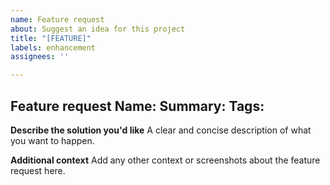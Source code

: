 ```yaml
---
name: Feature request
about: Suggest an idea for this project
title: "[FEATURE]"
labels: enhancement
assignees: ''

---
```


**Feature request**
Name: 
Summary: 
Tags:
--------------------------------------------------------------

**Describe the solution you'd like**
A clear and concise description of what you want to happen.

**Additional context**
Add any other context or screenshots about the feature request here.
